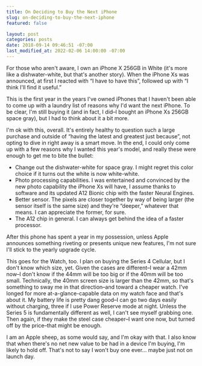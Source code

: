 ```yaml
---
title: On Deciding to Buy the Next iPhone
slug: on-deciding-to-buy-the-next-iphone
featured: false

layout: post
categories: posts
date: 2018-09-14 09:46:51 -07:00
last_modified_at: 2022-02-06 14:00:00 -07:00
---
```


For those who aren't aware, I own an iPhone X 256GB in White (it's more like a dishwater-white, but that's another story). When the iPhone Xs was announced, at first I reacted with “I have to have this”, followed up with “I think I'll find it useful.”

This is the first year in the years I've owned iPhones that I haven't been able to come up with a laundry list of reasons why I'd want the next iPhone. To be clear, I'm still buying it (and in fact, I did–I bought an iPhone Xs 256GB space gray), but I had to think about it a bit more.

I'm ok with this, overall. It's entirely healthy to question such a large purchase and outside of “having the latest and greatest just because”, not opting to dive in right away is a smart move. In the end, I could only come up with a few reasons why I wanted this year's model, and really these were enough to get me to bite the bullet:

- Change out the dishwater-white for space gray. I might regret this color choice if it turns out the white is now white-white.
- Photo processing capabilities. I was entertained and convinced by the new photo capability the iPhone Xs will have, I assume thanks to software and its updated A12 Bionic chip with the faster Neural Engines.
- Better sensor. The pixels are closer together by way of being larger (the sensor itself is the same size) and they're “deeper,” whatever that means. I can appreciate the former, for sure.
- The A12 chip in general. I can always get behind the idea of a faster processor.

After this phone has spent a year in my possession, unless Apple announces something riveting or presents unique new features, I'm not sure I'll stick to the yearly upgrade cycle.

This goes for the Watch, too. I plan on buying the Series 4 Cellular, but I don't know which size, yet. Given the cases are different–I wear a 42mm now–I don't know if the 44mm will be too big or if the 40mm will be too small. Technically, the 40mm screen size is larger than the 42mm, so that's something to sway me in that direction–and toward a cheaper watch. I've longed for more at-a-glance-capable data on my watch face and that's about it. My battery life is pretty dang good–I can go two days easily without charging, three if I use Power Reserve mode at night. Unless the Series 5 is fundamentally different as well, I can't see myself grabbing one. Then again, if they make the steel case cheaper–I want one now, but turned off by the price–that might be enough.

I am an Apple sheep, as some would say, and I'm okay with that. I also know that when there's no net new value to be had in a device I'm buying, I'm likely to hold off. That's not to say I won't buy one ever… maybe just not on launch day.

